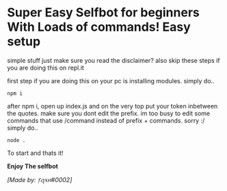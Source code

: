 # Super Easy Selfbot for beginners With Loads of commands! Easy setup

simple stuff just make sure you read the disclaimer? also skip these steps if you are doing this on repl.it

first step if you are doing this on your pc is installing modules. simply do..
```
npm i
```
after npm i, open up index.js and on the very top put your token inbetween the quotes.
make sure you dont edit the prefix. im too busy to edit some commands that use /command instead of prefix + commands. sorry :/ simply do..
```
node .
```
To start and thats it!

**Enjoy The selfbot**


*[Made by: ᥅ꪖ᥊ꪀ#0002]*

